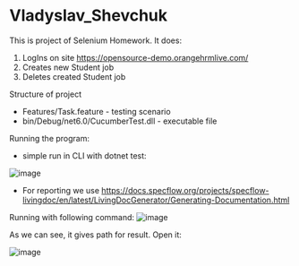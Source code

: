# Vladyslav_Shevchuk

This is project of Selenium Homework.
It does:
1. LogIns on site https://opensource-demo.orangehrmlive.com/
2. Creates new Student job
3. Deletes created Student job

Structure of project
- Features/Task.feature - testing scenario
- bin/Debug/net6.0/CucumberTest.dll - executable file

Running the program:
- simple run in CLI with dotnet test:

![image](https://user-images.githubusercontent.com/73746353/207141287-b2e9e786-ac87-407a-be9c-e9dd7ecc415c.png)

- For reporting we use https://docs.specflow.org/projects/specflow-livingdoc/en/latest/LivingDocGenerator/Generating-Documentation.html

Running with following command:
![image](https://user-images.githubusercontent.com/73746353/207140284-80fc5550-d5eb-4487-92ec-1438f06afd36.png)

As we can see, it gives path for result.
Open it:

![image](https://user-images.githubusercontent.com/73746353/207140474-f5ef75f7-1f73-47ec-9a7c-fafecd788825.png)

